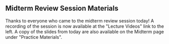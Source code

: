 Midterm Review Session Materials
-
Thanks to everyone who came to the midterm review session today!  A recording of the session is now available at the "Lecture Videos" link to the left.  A copy of the slides from today are also available on the Midterm page under "Practice Materials".